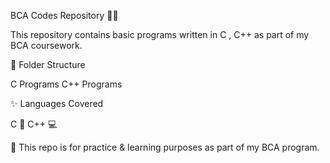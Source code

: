 BCA Codes Repository 👩‍💻

This repository contains basic programs written in C , C++ as part of my BCA coursework.

📂 Folder Structure

C Programs
C++ Programs

✨ Languages Covered

C 🐍
C++ 💻

📌 This repo is for practice & learning purposes as part of my BCA program.
